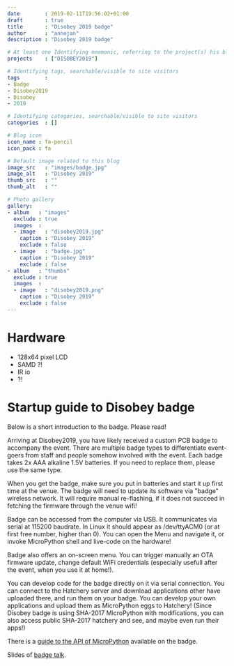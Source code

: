 ```yaml
---
date        : 2019-02-11T19:56:02+01:00
draft       : true
title       : "Disobey 2019 badge"
author      : "annejan"
description : "Disobey 2019 badge"

# At least one Identifying mnemonic, referring to the project(s) his blog is related to
projects    : ["DISOBEY2019"]

# Identifying tags, searchable/visible to site visitors
tags        :
- Badge
- Disobey2019
- Disobey
- 2019

# Identifying categories, searchable/visible to site visitors
categories  : []

# Blog icon
icon_name : fa-pencil
icon_pack : fa

# Default image related to this blog
image_src   : "images/badge.jpg"
image_alt   : "Disobey 2019"
thumb_src   : ""
thumb_alt   : ""

# Photo gallery
gallery:
- album   : "images"
  exclude : true
  images  :
  - image   : "disobey2019.jpg"
    caption : "Disobey 2019"
    exclude : false
  - image   : "badge.jpg"
    caption : "Disobey 2019"
    exclude : false
- album   : "thumbs"
  exclude : true
  images  :
  - image   : "disobey2019.png"
    caption : "Disobey 2019"
    exclude : false
---
```


# Hardware

- 128x64 pixel LCD
- SAMD ?!
- IR io
- ?!

# Startup guide to Disobey badge
Below is a short introduction to the badge. Please read!

Arriving at Disobey2019, you have likely received a custom PCB badge to accompany the event. There are multiple badge types to differentiate event-goers from staff and people somehow involved with the event. Each badge takes 2x AAA alkaline 1.5V batteries. If you need to replace them, please use the same type.

When you get the badge, make sure you put in batteries and start it up first time at the venue. The badge will need to update its software via "badge" wireless network. It will require manual re-flashing, if it does not succeed in fetching the firmware through the venue wifi!

Badge can be accessed from the computer via USB. It communicates via serial at 115200 baudrate. In Linux it should appear as /dev/ttyACM0 (or at first free number, higher than 0). You can open the Menu and navigate it, or invoke MicroPython shell and live-code on the hardware!

Badge also offers an on-screen menu. You can trigger manually an OTA firmware update, change default WiFi credentials (especially usefull after the event, when you use it at home!).

You can develop code for the badge directly on it via serial connection. You can connect to the Hatchery server and download applications other have uploaded there, and run them on your badge. You can develop your own applications and upload them as MicroPython eggs to Hatchery! (Since Disobey badge is using SHA-2017 MicroPython with modifications, you can also access public SHA-2017 hatchery and see, and maybe even run their apps!)

There is a [guide to the API of MicroPython](https://wiki.badge.team/Disobey2019Badge/API "MicroPython") available on the badge.

Slides of [badge talk](doc/Disobey_talk.pdf "Presentation").
